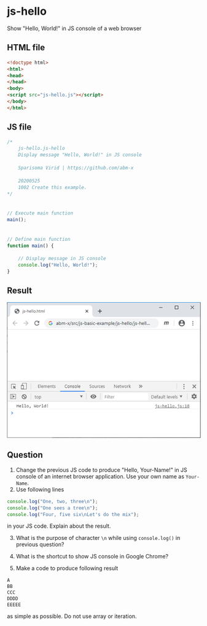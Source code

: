 # js-hello
Show "Hello, World!" in JS console of a web browser

## HTML file
```html
<!doctype html>
<html>
<head>
</head>
<body>
<script src="js-hello.js"></script>
</body>
</html>
```

## JS file
```javascript
/*
	js-hello.js-hello
	Display message "Hello, World!" in JS console
	
	Sparisoma Virid | https://github.com/abm-x
	
	20200525
	1002 Create this example.
*/


// Execute main function
main();


// Define main function
function main() {
	
	// Display message in JS console
	console.log("Hello, World!");
}
```

## Result
![](js-hello.png)

## Question
1. Change the previous JS code to produce "Hello, Your-Name!" in JS console of an internet browser application. Use your own name as `Your-Name`.
2. Use following lines
 ```javascript
console.log("One, two, three\n");
console.log("One sees a tree\n");
console.log("Four, five six\nLet's do the mix");
```
in your JS code. Explain about the result.

3. What is the purpose of character `\n` while using `console.log()` in previous question?

4. What is the shortcut to show JS console in Google Chrome?

5. Make a code to produce following result
 ```
A
BB
CCC
DDDD
EEEEE
```
as simple as possible. Do not use array or iteration.